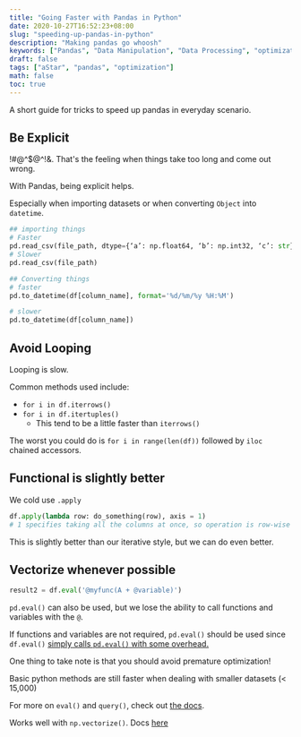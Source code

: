 ```yaml
---
title: "Going Faster with Pandas in Python"
date: 2020-10-27T16:52:23+08:00
slug: "speeding-up-pandas-in-python"
description: "Making pandas go whoosh"
keywords: ["Pandas", "Data Manipulation", "Data Processing", "optimization", "python"]
draft: false
tags: ["aStar", "pandas", "optimization"]
math: false
toc: true
---
```


A short guide for tricks to speed up pandas in everyday scenario.

## Be Explicit

!#@^$@^!&. That's the feeling when things take too long and come out wrong.

With Pandas, being explicit helps.

Especially when importing datasets or when converting `Object` into `datetime`.

```python
## importing things
# Faster
pd.read_csv(file_path, dtype={‘a’: np.float64, ‘b’: np.int32, ‘c’: str})
# Slower
pd.read_csv(file_path)

## Converting things
# faster
pd.to_datetime(df[column_name], format='%d/%m/%y %H:%M')

# slower
pd.to_datetime(df[column_name])
```

## Avoid Looping

Looping is slow.

Common methods used include:

* `for i in df.iterrows()`
* `for i in df.itertuples()`
  * This tend to be a little faster than `iterrows()`

The worst you could do is `for i in range(len(df))` followed by `iloc` chained accessors.

## Functional is slightly better

We cold use `.apply`

```python
df.apply(lambda row: do_something(row), axis = 1)
# 1 specifies taking all the columns at once, so operation is row-wise
```

This is slightly better than our iterative style, but we can do even better.

## Vectorize whenever possible

```python
result2 = df.eval('@myfunc(A + @variable)')
```

`pd.eval()` can also be used, but we lose the ability to call functions and variables with the `@`.

If functions and variables are not required, `pd.eval()` should be used since `df.eval()` [simply calls `pd.eval()` with some overhead.](https://stackoverflow.com/questions/38725355/when-to-use-dataframe-eval-versus-pandas-eval-or-python-eval)

One thing to take note is that you should avoid premature optimization!

Basic python methods are still faster when dealing with smaller datasets (< 15,000)

For more on `eval()` and `query()`, check out [the docs](https://pandas.pydata.org/pandas-docs/version/0.22/enhancingperf.html#enhancingperf-eval).

Works well with `np.vectorize()`. Docs [here](https://numpy.org/doc/stable/reference/generated/numpy.vectorize.html)
